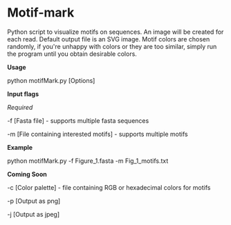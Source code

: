 # Motif-mark
Python script to visualize motifs on sequences. An image will be created for each read.
Default output file is an SVG image. Motif colors are chosen randomly, if you're 
unhappy with colors or they are too similar, simply run the program until you obtain 
desirable colors.

__Usage__ 

python motifMark.py [Options]

__Input flags__

_Required_

-f [Fasta file] - supports multiple fasta sequences

-m [File containing interested motifs] - supports multiple motifs

__Example__

python motifMark.py -f Figure_1.fasta -m Fig_1_motifs.txt

__Coming Soon__

-c [Color palette] - file containing RGB or hexadecimal colors for motifs

-p [Output as png] 

-j [Output as jpeg]


